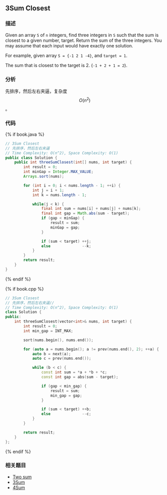 ## 3Sum Closest


### 描述

Given an array `S` of `n` integers, find three integers in `S` such that the sum is closest to a given number, target. Return the sum of the three integers. You may assume that each input would have exactly one solution.

For example, given array `S = {-1 2 1 -4}`, and `target = 1`.

The sum that is closest to the target is 2. (`-1 + 2 + 1 = 2`).


### 分析

先排序，然后左右夹逼，复杂度 $$O(n^2)$$。


### 代码

{% if book.java %}
```java
// 3Sum Closest
// 先排序，然后左右夹逼
// Time Complexity: O(n^2), Space Complexity: O(1)
public class Solution {
    public int threeSumClosest(int[] nums, int target) {
        int result = 0;
        int minGap = Integer.MAX_VALUE;
        Arrays.sort(nums);

        for (int i = 0; i < nums.length - 1; ++i) {
            int j = i + 1;
            int k = nums.length - 1;

            while(j < k) {
                final int sum = nums[i] + nums[j] + nums[k];
                final int gap = Math.abs(sum - target);
                if (gap < minGap) {
                    result = sum;
                    minGap = gap;
                }

                if (sum < target) ++j;
                else              --k;
            }
        }
        return result;
    }
}
```
{% endif %}

{% if book.cpp %}
```cpp
// 3Sum Closest
// 先排序，然后左右夹逼//
// Time Complexity: O(n^2), Space Complexity: O(1)
class Solution {
public:
    int threeSumClosest(vector<int>& nums, int target) {
        int result = 0;
        int min_gap = INT_MAX;

        sort(nums.begin(), nums.end());

        for (auto a = nums.begin(); a != prev(nums.end(), 2); ++a) {
            auto b = next(a);
            auto c = prev(nums.end());

            while (b < c) {
                const int sum = *a + *b + *c;
                const int gap = abs(sum - target);

                if (gap < min_gap) {
                    result = sum;
                    min_gap = gap;
                }

                if (sum < target) ++b;
                else              --c;
            }
        }

        return result;
    }
};
```
{% endif %}


### 相关题目


* [Two sum](two-sum.md)
* [3Sum](3sum.md)
* [4Sum](4sum.md)
